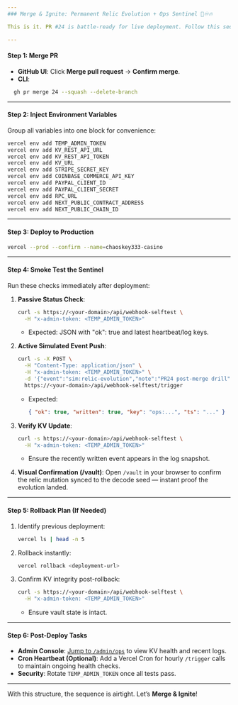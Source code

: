 ```yaml
---
### Merge & Ignite: Permanent Relic Evolution + Ops Sentinel 🚀♾🔥

This is it. PR #24 is battle-ready for live deployment. Follow this sequence to ensure a smooth evolution event:

---
```


#### Step 1: Merge PR
- **GitHub UI**: Click **Merge pull request** → **Confirm merge**.
- **CLI**:  
```bash
  gh pr merge 24 --squash --delete-branch
```

---

#### Step 2: Inject Environment Variables
Group all variables into one block for convenience:
```bash
vercel env add TEMP_ADMIN_TOKEN
vercel env add KV_REST_API_URL
vercel env add KV_REST_API_TOKEN
vercel env add KV_URL
vercel env add STRIPE_SECRET_KEY
vercel env add COINBASE_COMMERCE_API_KEY
vercel env add PAYPAL_CLIENT_ID
vercel env add PAYPAL_CLIENT_SECRET
vercel env add RPC_URL
vercel env add NEXT_PUBLIC_CONTRACT_ADDRESS
vercel env add NEXT_PUBLIC_CHAIN_ID
```

---

#### Step 3: Deploy to Production
```bash
vercel --prod --confirm --name=chaoskey333-casino
```

---

#### Step 4: Smoke Test the Sentinel
Run these checks immediately after deployment:

1. **Passive Status Check**:
   ```bash
   curl -s https://<your-domain>/api/webhook-selftest \
     -H "x-admin-token: <TEMP_ADMIN_TOKEN>"
   ```
   - Expected: JSON with "ok": true and latest heartbeat/log keys.

2. **Active Simulated Event Push**:
   ```bash
   curl -s -X POST \
     -H "Content-Type: application/json" \
     -H "x-admin-token: <TEMP_ADMIN_TOKEN>" \
     -d '{"event":"sim:relic-evolution","note":"PR24 post-merge drill"}' \
     https://<your-domain>/api/webhook-selftest/trigger
   ```
   - Expected:  
     ```json
     { "ok": true, "written": true, "key": "ops:...", "ts": "..." }
     ```

3. **Verify KV Update**:
   ```bash
   curl -s https://<your-domain>/api/webhook-selftest \
     -H "x-admin-token: <TEMP_ADMIN_TOKEN>"
   ```
   - Ensure the recently written event appears in the log snapshot.

4. **Visual Confirmation (/vault)**:
   Open `/vault` in your browser to confirm the relic mutation synced to the decode seed — instant proof the evolution landed.

---

#### Step 5: Rollback Plan (If Needed)
1. Identify previous deployment:
   ```bash
   vercel ls | head -n 5
   ```
2. Rollback instantly:
   ```bash
   vercel rollback <deployment-url>
   ```
3. Confirm KV integrity post-rollback:
   ```bash
   curl -s https://<your-domain>/api/webhook-selftest \
     -H "x-admin-token: <TEMP_ADMIN_TOKEN>"
   ```
   - Ensure vault state is intact.

---

#### Step 6: Post-Deploy Tasks
- **Admin Console**: [Jump to `/admin/ops`](https://<your-domain>/admin/ops) to view KV health and recent logs.
- **Cron Heartbeat (Optional)**: Add a Vercel Cron for hourly `/trigger` calls to maintain ongoing health checks.
- **Security**: Rotate `TEMP_ADMIN_TOKEN` once all tests pass.

---

With this structure, the sequence is airtight. Let’s **Merge & Ignite**!